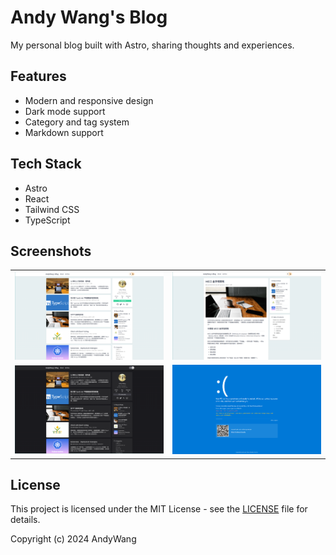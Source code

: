 # Andy Wang's Blog

My personal blog built with Astro, sharing thoughts and experiences.

## Features

- Modern and responsive design
- Dark mode support
- Category and tag system
- Markdown support

## Tech Stack

- Astro
- React
- Tailwind CSS
- TypeScript

## Screenshots

<table>
  <tr>
    <td><img src="public/screenshots/readme-light.png" alt="Home Page" width="400"></td>
    <td><img src="public/screenshots/readme-post.png" alt="Blog Post" width="400"></td>
  </tr>
  <tr>
    <td><img src="public/screenshots/readme-dark.png" alt="Dark Mode" width="400"></td>
    <td><img src="public/screenshots/readme-404.png" alt="404 Page" width="400"></td>
  </tr>
</table>

## License

This project is licensed under the MIT License - see the [LICENSE](LICENSE) file for details.

Copyright (c) 2024 AndyWang
